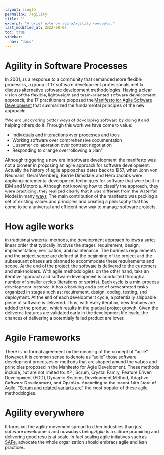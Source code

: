 ```yaml
---
layout: single
permalink: /agility
title: ""
excerpt: "A brief note on agile/agility concepts."
last_modified_at: 2022-08-07
toc: true
sidebar:
  nav: "docs"
---
```


# Agility in Software Processes

In 2001, as a response to a community that demanded more flexible processes, a
group of 17 software development professionals met to discuss alternative software
development methodologies. Having a clear vision of the flexible, lightweight and team-oriented software
development approach, the 17 practitioners proposed the [Manifesto for Agile
Software Development](http://www.agilemanifesto.org/) that summarized the fundamental
principles of the new approach:

"We are uncovering better ways of developing software by doing it and helping others do it.
Through this work we have come to value:

- Individuals and interactions over processes and tools
- Working software over comprehensive documentation
- Customer collaboration over contract negotiation
- Responding to change over following a plan"

Although triggering a new era in software development, the manifesto was not a pioneer in proposing an agile approach
for software development. Actually the history of agile approaches dates back
to 1957, when John von Neumann, Geral Weinberg, Bernie Dimsdale, and Herb
Jacobs were applying incremental development techniques for software that were
built in IBM and Motorola. Although not knowing how to classify the approach,
they were practicing, they realized clearly that it was different from the Waterfall
Model in many [ways](https://www.computer.org/csdl/magazine/co/2003/06/r6047/13rRUxBJhpL).
The main contribution
of the manifesto was packing a set of existing values and principles and creating
a philosophy that has come to be a universal and efficient new way to manage
software projects.

# How agile works

In traditional waterfall methods, the development approach follows a strict linear
order that typically involves the stages: requirement, design, implementation, verification,
and maintenance. The business requirements and the project scope are
defined at the beginning of the project and the subsequent phases are planned to
accommodate these requirements and scope. At the end of the project, the software
is delivered to the customers and stakeholders. With agile methodologies, on
the other hand, take an iterative approach and software development is conducted
through a number of smaller cycles (iterations or sprints). Each cycle is a mini process
development instance: it has a backlog and a set of orchestrated tasks
organized in stages such as: requirement, design, coding, testing, and deployment.
At the end of each development cycle, a potentially shippable piece of software
is delivered. Thus, with every iteration, new features are added to the product,
which results in the gradual project growth. Given the delivered features are validated
early in the development life cycle, the chances of delivering a potentially failed
product are lower.

# Agile Frameworks

There is no formal agreement on the meaning of the concept of “agile”. However,
it is common sense to denote as “agile” those software development processes
or methods that are shaped around the values and principles proposed in the
Manifesto for Agile Development. These methods include, but are not limited
to: XP , Scrum, Crystal Family, Feature Driven Development (FDD), Dynamic Systems Development Method, Adaptive Software Development, and OpenUp.
According to the recent 14th State of Agile, ["Scrum and related variants are"](https://stateofagile.com/#ufh-i-615706098-14th-annual-state-of-agile-report/7027494) the most popular of these agile methodologies.

# Agility everywhere

It turns out the agility movement spread to other industries than just software development and nowadays being _Agile_ is a culture promoting and delivering good results at scale. In fact scaling agile initiatives such as [SAFe](https://www.scaledagileframework.com/), advocate the whole organization should embrace agile and lean practices.
